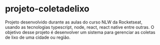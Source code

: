 # projeto-coletadelixo
Projeto desenvolvido durante as aulas do curso NLW da Rocketseat, usando as tecnologias typescript, node, react, react native entre outras. O objetivo desse projeto é desenvolver um sistema para gerenciar as coletas de lixo de uma cidade ou região.
